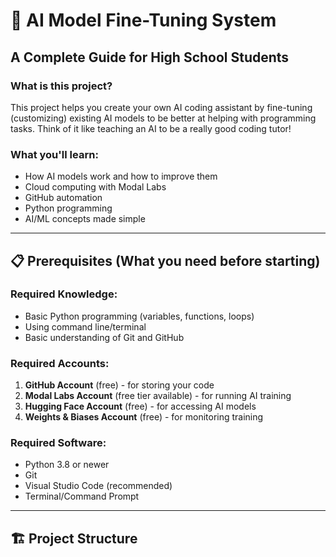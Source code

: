 # 🚀 AI Model Fine-Tuning System
## A Complete Guide for High School Students

### What is this project?
This project helps you create your own AI coding assistant by fine-tuning (customizing) existing AI models to be better at helping with programming tasks. Think of it like teaching an AI to be a really good coding tutor!

### What you'll learn:
- How AI models work and how to improve them
- Cloud computing with Modal Labs
- GitHub automation
- Python programming
- AI/ML concepts made simple

---

## 📋 Prerequisites (What you need before starting)

### Required Knowledge:
- Basic Python programming (variables, functions, loops)
- Using command line/terminal
- Basic understanding of Git and GitHub

### Required Accounts:
1. **GitHub Account** (free) - for storing your code
2. **Modal Labs Account** (free tier available) - for running AI training
3. **Hugging Face Account** (free) - for accessing AI models
4. **Weights & Biases Account** (free) - for monitoring training

### Required Software:
- Python 3.8 or newer
- Git
- Visual Studio Code (recommended)
- Terminal/Command Prompt

---

## 🏗️ Project Structure

